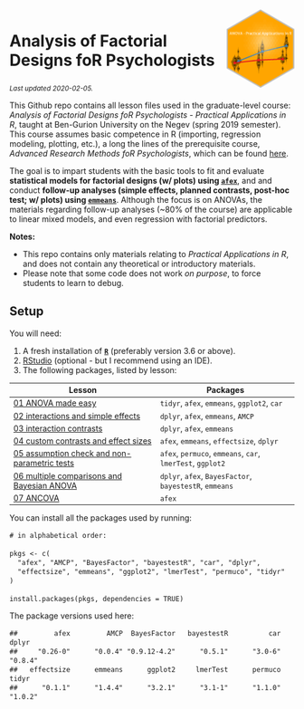 
<img src='logo/BGUHex.png' align="right" height="139" />

# Analysis of Factorial Designs foR Psychologists

<sub>*Last updated 2020-02-05.*</sub>

This Github repo contains all lesson files used in the graduate-level
course: *Analysis of Factorial Designs foR Psychologists - Practical
Applications in R*, taught at Ben-Gurion University on the Negev (spring
2019 semester). This course assumes basic competence in R (importing,
regression modeling, plotting, etc.), a long the lines of the
prerequisite course, *Advanced Research Methods foR Psychologists*,
which can be found
[here](https://github.com/mattansb/Advanced-Research-Methods-foR-Psychologists).

The goal is to impart students with the basic tools to fit and evaluate
**statistical models for factorial designs (w/ plots) using
[`afex`](https://afex.singmann.science/)**, and and conduct **follow-up
analyses (simple effects, planned contrasts, post-hoc test; w/ plots)
using [`emmeans`](https://cran.r-project.org/package=emmeans)**.
Although the focus is on ANOVAs, the materials regarding follow-up
analyses (\~80% of the course) are applicable to linear mixed models,
and even regression with factorial predictors.

**Notes:**

  - This repo contains only materials relating to *Practical
    Applications in R*, and does not contain any theoretical or
    introductory materials.  
  - Please note that some code does not work *on purpose*, to force
    students to learn to debug.

## Setup

You will need:

1.  A fresh installation of [**`R`**](https://cran.r-project.org/)
    (preferably version 3.6 or above).
2.  [RStudio](https://www.rstudio.com/products/rstudio/download/)
    (optional - but I recommend using an IDE).
3.  The following packages, listed by lesson:

| Lesson                                                                                                  | Packages                                                   |
| ------------------------------------------------------------------------------------------------------- | ---------------------------------------------------------- |
| [01 ANOVA made easy](/01%20ANOVA%20made%20easy)                                                         | `tidyr`, `afex`, `emmeans`, `ggplot2`, `car`               |
| [02 interactions and simple effects](/02%20interactions%20and%20simple%20effects)                       | `dplyr`, `afex`, `emmeans`, `AMCP`                         |
| [03 interaction contrasts](/03%20interaction%20contrasts)                                               | `dplyr`, `afex`, `emmeans`                                 |
| [04 custom contrasts and effect sizes](/04%20custom%20contrasts%20and%20effect%20sizes)                 | `afex`, `emmeans`, `effectsize`, `dplyr`                   |
| [05 assumption check and non-parametric tests](/05%20assumption%20check%20and%20non-parametric%20tests) | `afex`, `permuco`, `emmeans`, `car`, `lmerTest`, `ggplot2` |
| [06 multiple comparisons and Bayesian ANOVA](/06%20multiple%20comparisons%20and%20Bayesian%20ANOVA)     | `dplyr`, `afex`, `BayesFactor`, `bayestestR`, `emmeans`    |
| [07 ANCOVA](/07%20ANCOVA)                                                                               | `afex`                                                     |

You can install all the packages used by running:

    # in alphabetical order:

    pkgs <- c(
      "afex", "AMCP", "BayesFactor", "bayestestR", "car", "dplyr",
      "effectsize", "emmeans", "ggplot2", "lmerTest", "permuco", "tidyr"
    )

    install.packages(pkgs, dependencies = TRUE)

The package versions used here:

    ##         afex         AMCP  BayesFactor   bayestestR          car        dplyr 
    ##     "0.26-0"      "0.0.4" "0.9.12-4.2"      "0.5.1"      "3.0-6"      "0.8.4" 
    ##   effectsize      emmeans      ggplot2     lmerTest      permuco        tidyr 
    ##      "0.1.1"      "1.4.4"      "3.2.1"      "3.1-1"      "1.1.0"      "1.0.2"
